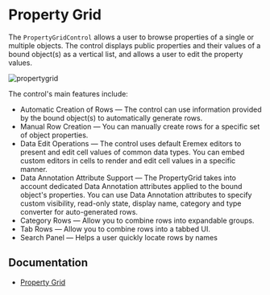 # Property Grid

The `PropertyGridControl` allows a user to browse properties of a single or multiple objects. The control displays public properties and their values of a bound object(s) as a vertical list, and allows a user to edit the property values.

![propertygrid](images/propertygrid.png)

The control's main features include:

- Automatic Creation of Rows — The control can use information provided by the bound object(s) to automatically generate rows.
- Manual Row Creation — You can manually create rows for a specific set of object properties.
- Data Edit Operations — The control uses default Eremex editors to present and edit cell values of common data types. You can embed custom editors in cells to render and edit cell values in a specific manner.
- Data Annotation Attribute Support — The PropertyGrid takes into account dedicated Data Annotation attributes applied to the bound object's properties. You can use Data Annotation attributes to specify custom visibility, read-only state, display name, category and type converter for auto-generated rows.
- Category Rows — Allow you to combine rows into expandable groups.
- Tab Rows — Allow you to combine rows into a tabbed UI.
- Search Panel — Helps a user quickly locate rows by names

## Documentation

- [Property Grid](https://eremexcontrols.net/controls/propertygrid/)
